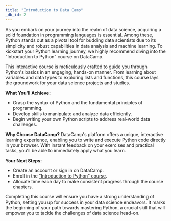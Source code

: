 ```yaml
---
title: "Introduction to Data Camp"
_db_id: 2
---
```


As you embark on your journey into the realm of data science, acquiring a solid foundation in programming languages is essential. Among these, Python stands out as a pivotal tool for budding data scientists due to its simplicity and robust capabilities in data analysis and machine learning. To kickstart your Python learning journey, we highly recommend diving into the "Introduction to Python" course on DataCamp.

This interactive course is meticulously crafted to guide you through Python's basics in an engaging, hands-on manner. From learning about variables and data types to exploring lists and functions, this course lays the groundwork for your data science projects and studies.

**What You'll Achieve:**
- Grasp the syntax of Python and the fundamental principles of programming.
- Develop skills to manipulate and analyze data efficiently.
- Begin writing your own Python scripts to address real-world data challenges.

**Why Choose DataCamp?**
DataCamp's platform offers a unique, interactive learning experience, enabling you to write and execute Python code directly in your browser. With instant feedback on your exercises and practical tasks, you'll be able to immediately apply what you learn.

**Your Next Steps:**
- Create an account or sign in on DataCamp.
- Enroll in the ["Introduction to Python" course](https://www.datacamp.com/courses/intro-to-python-for-data-science).
- Allocate time each day to make consistent progress through the course chapters.

Completing this course will ensure you have a strong understanding of Python, setting you up for success in your data science endeavors. It marks the beginning of your path towards mastering Python, a crucial skill that will empower you to tackle the challenges of data science head-on.